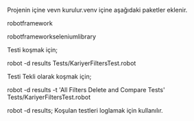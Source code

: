 Projenin içine vevn kurulur.venv içine aşağıdaki paketler eklenir.

robotframework

robotframeworkseleniumlibrary


Testi koşmak için;

robot -d results  Tests/KariyerFiltersTest.robot

Testi Tekli olarak koşmak için;

robot -d results -t 'All Filters Delete and Compare Tests'  Tests/KariyerFiltersTest.robot


robot -d results;
Koşulan testleri loglamak için kullanılır.